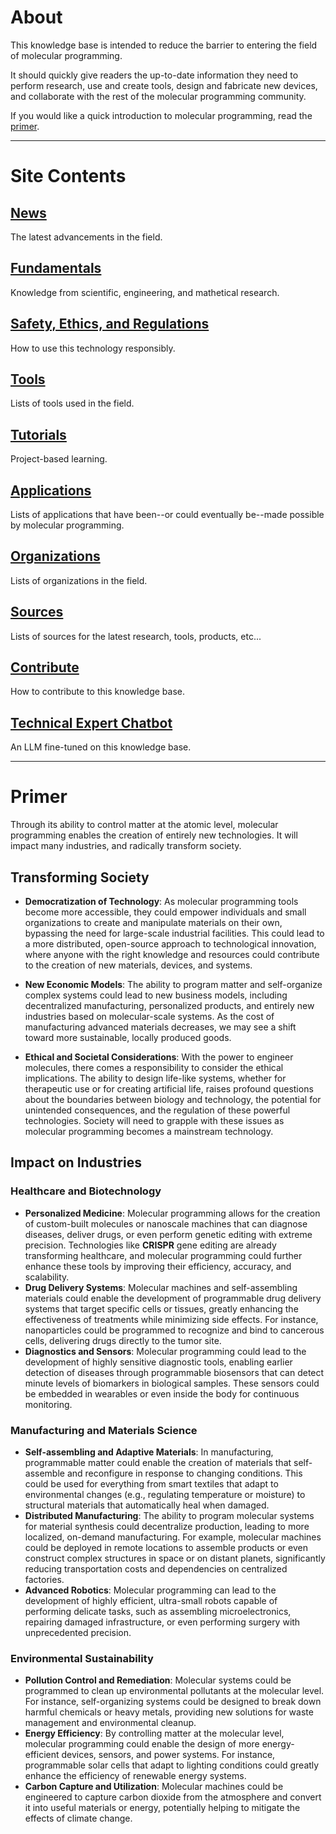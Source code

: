 # About

This knowledge base is intended to reduce the barrier to entering the field
of molecular programming.

It should quickly give readers the up-to-date information they need
to perform research, use and create tools, design and fabricate new devices, and
collaborate with the rest of the molecular programming community.

If you would like a quick introduction to molecular programming, read the [primer](#primer).

---

# Site Contents

## [News](news.md)

The latest advancements in the field.

## [Fundamentals](fundamentals/)

Knowledge from scientific, engineering, and mathetical research.

## [Safety, Ethics, and Regulations](safety_ethics_regulation/)

How to use this technology responsibly.

## [Tools](tools/)

Lists of tools used in the field.

## [Tutorials](tutorials)

Project-based learning.

## [Applications](applications/)

Lists of applications that have been--or could eventually be--made possible by
molecular programming.

## [Organizations](organizations/)

Lists of organizations in the field.

## [Sources](sources/)

Lists of sources for the latest research, tools, products, etc...

## [Contribute](contribute.md)

How to contribute to this knowledge base.

## [Technical Expert Chatbot](chatbot.md)

An LLM fine-tuned on this knowledge base.

---

# Primer

Through its ability to control matter at the atomic level, molecular programming enables
the creation of entirely new technologies. It will impact many industries, and radically
transform society.

## Transforming Society
- **Democratization of Technology**: As molecular programming tools become more accessible,
they could empower individuals and small organizations to create and manipulate materials
on their own, bypassing the need for large-scale industrial facilities. This could lead
to a more distributed, open-source approach to technological innovation, where anyone with
the right knowledge and resources could contribute to the creation of new materials,
devices, and systems.
   
- **New Economic Models**: The ability to program matter and self-organize complex systems
could lead to new business models, including decentralized manufacturing, personalized
products, and entirely new industries based on molecular-scale systems. As the cost of
manufacturing advanced materials decreases, we may see a shift toward more sustainable,
locally produced goods.
   
- **Ethical and Societal Considerations**: With the power to engineer molecules, there comes
a responsibility to consider the ethical implications. The ability to design life-like systems,
whether for therapeutic use or for creating artificial life, raises profound questions about
the boundaries between biology and technology, the potential for unintended consequences, and
the regulation of these powerful technologies. Society will need to grapple with these issues
as molecular programming becomes a mainstream technology.

## Impact on Industries

### Healthcare and Biotechnology

- **Personalized Medicine**: Molecular programming allows for the creation of custom-built
molecules or nanoscale machines that can diagnose diseases, deliver drugs, or even perform genetic
editing with extreme precision. Technologies like **CRISPR** gene editing are already transforming
healthcare, and molecular programming could further enhance these tools by improving their efficiency,
accuracy, and scalability.
- **Drug Delivery Systems**: Molecular machines and self-assembling materials could enable the
development of programmable drug delivery systems that target specific cells or tissues, greatly
enhancing the effectiveness of treatments while minimizing side effects. For instance, nanoparticles
could be programmed to recognize and bind to cancerous cells, delivering drugs directly to the tumor site.
- **Diagnostics and Sensors**: Molecular programming could lead to the development of highly sensitive
diagnostic tools, enabling earlier detection of diseases through programmable biosensors that can detect
minute levels of biomarkers in biological samples. These sensors could be embedded in wearables or even
inside the body for continuous monitoring.

### Manufacturing and Materials Science

- **Self-assembling and Adaptive Materials**: In manufacturing, programmable matter could enable the
creation of materials that self-assemble and reconfigure in response to changing conditions. This could
be used for everything from smart textiles that adapt to environmental changes (e.g., regulating temperature
or moisture) to structural materials that automatically heal when damaged.
- **Distributed Manufacturing**: The ability to program molecular systems for material synthesis could
decentralize production, leading to more localized, on-demand manufacturing. For example, molecular
machines could be deployed in remote locations to assemble products or even construct complex structures
in space or on distant planets, significantly reducing transportation costs and dependencies on centralized
factories.
- **Advanced Robotics**: Molecular programming can lead to the development of highly efficient, ultra-small
robots capable of performing delicate tasks, such as assembling microelectronics, repairing damaged
infrastructure, or even performing surgery with unprecedented precision.

### Environmental Sustainability

- **Pollution Control and Remediation**: Molecular systems could be programmed to clean up environmental
pollutants at the molecular level. For instance, self-organizing systems could be designed to break down
harmful chemicals or heavy metals, providing new solutions for waste management and environmental cleanup.
- **Energy Efficiency**: By controlling matter at the molecular level, molecular programming could enable
the design of more energy-efficient devices, sensors, and power systems. For instance, programmable solar
cells that adapt to lighting conditions could greatly enhance the efficiency of renewable energy systems.
- **Carbon Capture and Utilization**: Molecular machines could be engineered to capture carbon dioxide
from the atmosphere and convert it into useful materials or energy, potentially helping to mitigate the
effects of climate change.
